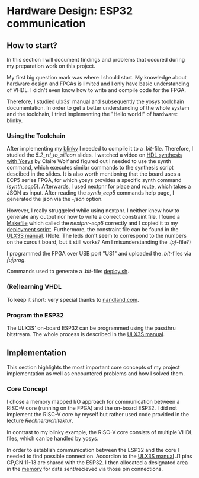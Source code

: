 # Hardware Design: ESP32 communication

## How to start?
In this section I will document findings and problems that occured during my preparation work on this project.

My first big question mark was where I should start. My knowledge about hardware design and FPGAs is limited and I only have basic understanding of VHDL. I didn't even know how to write and compile code for the FPGA.

Therefore, I studied ulx3s' manual and subsequently the yosys toolchain documentation. In order to get a better understanding of the whole system and the toolchain, I tried implementing the "Hello world!" of hardware: blinky.

### Using the Toolchain
After implementing my [blinky](blinky.v)  I needed to compile it to a _.bit_-file. Therefore, I studied the _5.2_rtl_to_silicon_ slides. I watched a video on [HDL synthesis with Yosys](https://www.youtube.com/watch?v=rVftXFl5tHs) by Claire Wolf and figured out I needed to use the synth command, which executes similar commands to the synthesis script descibed in the slides. It is also worth mentioning that the board uses a ECP5 series FPGA, for which yosys provides a specific synth command (_synth_ecp5_). Afterwards, I used nextpnr for place and route, which takes a JSON as input. After reading the _synth_ecp5_ commands help page, I generated the json via the _-json_ option.

However, I really struggeled while using nextpnr. I neither knew how to generate any output nor how to write a correct constraint file. I found a [Makefile](https://github.com/ulx3s/blink/blob/main/Makefile) which called the _nextpnr-ecp5_ correctly and I copied it to my [deployment script](deploy.sh). Furthermore, the constraint file can be found in the [ULX3S manual](https://github.com/emard/ulx3s/blob/master/doc/MANUAL.md). (Note: The leds don't seem to correspond to the numbers on the curcuit board, but it still works? Am I misunderstanding the _.lpf_-file?)

I programmed the FPGA over USB port "US1" and uploaded the _.bit_-files via _fujprog_.

Commands used to generate a _.bit_-file: [deploy.sh](deploy.sh). 

### (Re)learning VHDL
To keep it short: very special thanks to [nandland.com](https://nandland.com/).

### Program the ESP32
The ULX3S' on-board ESP32 can be programmed using the passthru bitstream. The whole process is described in the [ULX3S manual](https://github.com/emard/ulx3s/blob/master/doc/MANUAL.md).

## Implementation
This section highlights the most important core concepts of my project implementation as well as encountered problems and how I solved them.

### Core Concept
I chose a memory mapped I/O approach for communication between a RISC-V core (running on the FPGA) and the on-board ESP32. I did not implement the RISC-V core by myself but rather used code provided in the lecture _Rechnerarchitektur_.

In contrast to my blinky example, the RISC-V core consists of multiple VHDL files, which can be handled by yosys. 

In order to establish communication between the ESP32 and the core I needed to find possible connection. Accordion to the [ULX3S manual](https://github.com/emard/ulx3s/blob/master/doc/MANUAL.md) J1 pins GP,GN 11-13 are shared with the ESP32. I then allocated a designated area in the [memory](rtl/dmem.vhd) for data sent/recieved via those pin connections.

